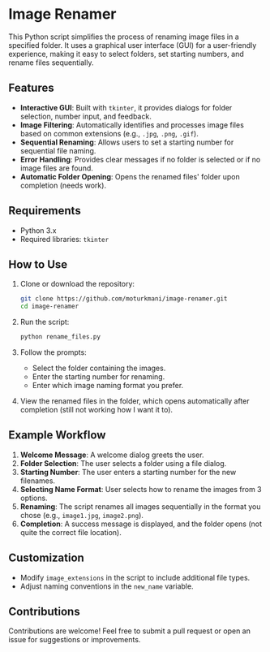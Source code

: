 # Image Renamer

This Python script simplifies the process of renaming image files in a specified folder. It uses a graphical user interface (GUI) for a user-friendly experience, making it easy to select folders, set starting numbers, and rename files sequentially.

## Features

- **Interactive GUI**: Built with `tkinter`, it provides dialogs for folder selection, number input, and feedback.
- **Image Filtering**: Automatically identifies and processes image files based on common extensions (e.g., `.jpg`, `.png`, `.gif`).
- **Sequential Renaming**: Allows users to set a starting number for sequential file naming.
- **Error Handling**: Provides clear messages if no folder is selected or if no image files are found.
- **Automatic Folder Opening**: Opens the renamed files' folder upon completion (needs work).

## Requirements

- Python 3.x
- Required libraries: `tkinter`

## How to Use

1. Clone or download the repository:
   ```bash
   git clone https://github.com/moturkmani/image-renamer.git
   cd image-renamer
   ```

2. Run the script:
   ```bash
   python rename_files.py
   ```

3. Follow the prompts:
   - Select the folder containing the images.
   - Enter the starting number for renaming.
   - Enter which image naming format you prefer.

4. View the renamed files in the folder, which opens automatically after completion (still not working how I want it to).

## Example Workflow

1. **Welcome Message**: A welcome dialog greets the user.
2. **Folder Selection**: The user selects a folder using a file dialog.
3. **Starting Number**: The user enters a starting number for the new filenames.
4. **Selecting Name Format**: User selects how to rename the images from 3 options. 
5. **Renaming**: The script renames all images sequentially in the format you chose (e.g., `image1.jpg`, `image2.png`).
6. **Completion**: A success message is displayed, and the folder opens (not quite the correct file location).

## Customization

- Modify `image_extensions` in the script to include additional file types.
- Adjust naming conventions in the `new_name` variable.

## Contributions

Contributions are welcome! Feel free to submit a pull request or open an issue for suggestions or improvements.


